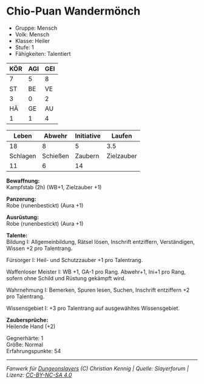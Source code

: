 # Chio-Puan Wandermönch  
- Gruppe: Mensch  
- Volk: Mensch  
- Klasse: Heiler  
- Stufe: 1  
- Fähigkeiten: Talentiert  


| KÖR | AGI | GEI |  
| --- | --- | --- |  
| 7   | 5   | 8   |
| ST  | BE  | VE  |  
| 3   | 0   | 2   |
| HÄ  | GE  | AU  |  
| 1   | 1   | 4   |


| Leben    | Abwehr   | Initiative | Laufen     |
| -------- | -------- | ---------- | ---------- |
| 18       | 8        | 5          | 3.5        |
| Schlagen | Schießen | Zaubern    | Zielzauber |
| 11       | 6        | 14         |            |

**Bewaffnung:**  
Kampfstab (2h) (WB+1, Zielzauber +1)

**Panzerung:**  
Robe (runenbestickt) (Aura +1)

**Ausrüstung:**  
Robe (runenbestickt) (Aura +1)

**Talente:**  
Bildung I: Allgemeinbildung, Rätsel lösen, Inschrift entziffern, Verständigen, Wissen +2 pro Talentrang. 

Fürsorger I: Heil- und Schutzzauber +1 pro Talentrang. 

Waffenloser Meister I: WB +1, GA-1 pro Rang. Abwehr+1, Ini+1 pro Rang, sofern ohne Schild und Rüstung gekämpft wird. 

Wahrnehmung I: Bemerken, Spuren lesen, Suchen, Inschrift entziffern +2 pro Talentrang. 

Wissensgebiet I: +3 pro Talentrang auf ausgewähltes Wissensgebiet. 


**Zaubersprüche:**  
Heilende Hand (+2)

Gegnerhärte: 1  
Größe: Normal  
Erfahrungspunkte: 54  



___
*Fanwerk für [Dungeonslayers](https://www.dungeonslayers.net/) (C) Christian Kennig | Quelle: Slayerforum | Lizenz: [CC-BY-NC-SA 4.0](https://creativecommons.org/licenses/by-nc-sa/4.0/deed.de)*